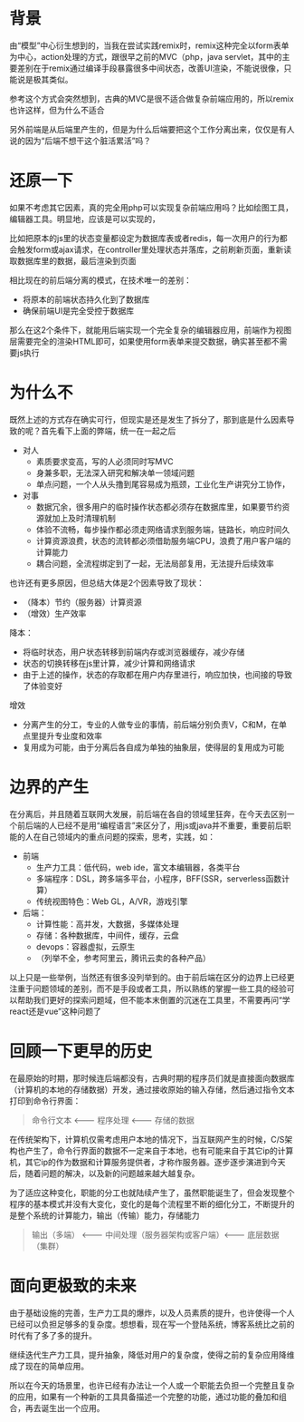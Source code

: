 # 背景
由“模型”中心衍生想到的，当我在尝试实践remix时，remix这种完全以form表单为中心，action处理的方式，跟很早之前的MVC（php，java servlet，其中的主要差别在于remix通过编译手段暴露很多中间状态，改善UI渲染，不能说很像，只能说是极其类似。

参考这个方式会突然想到，古典的MVC是很不适合做复杂前端应用的，所以remix也许这样，但为什么不适合

另外前端是从后端里产生的，但是为什么后端要把这个工作分离出来，仅仅是有人说的因为“后端不想干这个脏活累活”吗？

# 还原一下
如果不考虑其它因素，真的完全用php可以实现复杂前端应用吗？比如绘图工具，编辑器工具。明显地，应该是可以实现的，

比如把原本的js里的状态变量都设定为数据库表或者redis，每一次用户的行为都会触发form或ajax请求，在controller里处理状态并落库，之前刷新页面，重新读取数据库里的数据，最后渲染到页面

相比现在的前后端分离的模式，在技术唯一的差别：

- 将原本的前端状态持久化到了数据库
- 确保前端UI是完全受控于数据库

那么在这2个条件下，就能用后端实现一个完全复杂的编辑器应用，前端作为视图层需要完全的渲染HTML即可，如果使用form表单来提交数据，确实甚至都不需要js执行

# 为什么不
既然上述的方式存在确实可行，但现实是还是发生了拆分了，那到底是什么因素导致的呢？首先看下上面的弊端，统一在一起之后

- 对人
   - 素质要求变高，写的人必须同时写MVC
   - 身兼多职，无法深入研究和解决单一领域问题
   - 单点问题，一个人从头撸到尾容易成为瓶颈，工业化生产讲究分工协作，
- 对事
   - 数据冗余，很多用户的临时操作状态都必须存在数据库里，如果要节约资源就加上及时清理机制
   - 体验不流畅，每步操作都必须走网络请求到服务端，链路长，响应时间久
   - 计算资源浪费，状态的流转都必须借助服务端CPU，浪费了用户客户端的计算能力
   - 耦合问题，全流程绑定到了一起，无法局部复用，无法提升后续效率

也许还有更多原因，但总结大体是2个因素导致了现状：

- （降本）节约（服务器）计算资源
- （增效）生产效率

降本：

- 将临时状态，用户状态转移到前端内存或浏览器缓存，减少存储
- 状态的切换转移在js里计算，减少计算和网络请求
- 由于上述的操作，状态的存取都在用户内存里进行，响应加快，也间接的导致了体验变好

增效

- 分离产生的分工，专业的人做专业的事情，前后端分别负责V，C和M，在单点里提升专业度和效率
- 复用成为可能，由于分离后各自成为单独的抽象层，使得层的复用成为可能

# 边界的产生
在分离后，并且随着互联网大发展，前后端在各自的领域里狂奔，在今天去区别一个前后端的人已经不是用“编程语言”来区分了，用js或java并不重要，重要前后职能的人在自己领域内的重点问题的探索，思考，实践，如：

- 前端
   - 生产力工具：低代码，web ide，富文本编辑器，各类平台
   - 多端程序：DSL，跨多端多平台，小程序，BFF(SSR，serverless函数计算）
   - 传统视图特色：Web GL，A/VR，游戏引擎
- 后端：
   - 计算性能：高并发，大数据，多媒体处理
   - 存储：各种数据库，中间件，缓存，云盘
   - devops：容器虚拟，云原生
   - （列举不全，参考阿里云，腾讯云卖的各种产品）

以上只是一些举例，当然还有很多没列举到的。由于前后端在区分的边界上已经更注重于问题领域的差别，而不是手段或者工具，所以熟练的掌握一些工具的经验可以帮助我们更好的探索问题域，但不能本末倒置的沉迷在工具里，不需要再问“学react还是vue”这种问题了

# 回顾一下更早的历史
在最原始的时期，那时候连后端都没有，古典时期的程序员们就是直接面向数据库（计算机的本地的存储数据）开发，通过接收原始的输入存储，然后通过指令文本打印到命令行界面：
> 命令行文本 <--- 程序处理 <--- 存储的数据

在传统架构下，计算机仅需考虑用户本地的情况下，当互联网产生的时候，C/S架构也产生了，命令行界面的数据不一定来自于本地，也有可能来自于其它ip的计算机，其它ip的作为数据和计算服务提供者，才称作服务器。逐步逐步演进到今天后，随着问题的解决，以及新的问题越来越大越复杂。

为了适应这种变化，职能的分工也就陆续产生了，虽然职能诞生了，但会发现整个程序的基本模式并没有大变化，变化的是每个流程里不断的细化分工，不断提升的是整个系统的计算能力，输出（传输）能力，存储能力
> 输出（多端） <--- 中间处理（服务器架构或客户端）<--- 底层数据（集群）


# 面向更极致的未来
由于基础设施的完善，生产力工具的爆炸，以及人员素质的提升，也许使得一个人已经可以负担足够多的复杂度。想想看，现在写一个登陆系统，博客系统比之前的时代有了多了多的提升。

继续迭代生产力工具，提升抽象，降低对用户的复杂度，使得之前的复杂应用降维成了现在的简单应用。

所以在今天的场景里，也许已经有办法让一个人或一个职能去负担一个完整且复杂的应用，如果有一个种新的工具具备描述一个完整的功能，通过功能的叠加和组合，再去诞生出一个应用。
